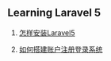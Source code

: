 ## Learning Laravel 5

1. [怎样安装Laravel5](https://github.com/zairl23/learning-l5/blob/master/docs/how-to-install-laravel.md)

1. [如何搭建账户注册登录系统](https://github.com/zairl23/learning-l5/blob/master/docs/%E5%A6%82%E4%BD%95%E5%BF%AB%E9%80%9F%E6%90%AD%E5%BB%BA%E8%B4%A6%E6%88%B7%E6%B3%A8%E5%86%8C%E7%99%BB%E5%BD%95%E7%B3%BB%E7%BB%9F.md)
